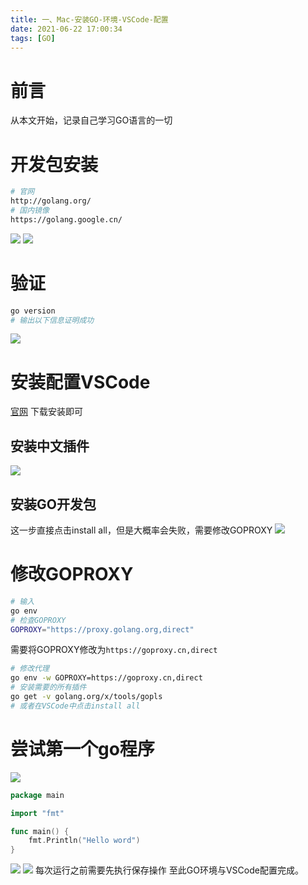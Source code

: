 ```yaml
---
title: 一、Mac-安装GO-环境-VSCode-配置
date: 2021-06-22 17:00:34
tags: [GO]
---
```

# 前言
从本文开始，记录自己学习GO语言的一切
<!--more-->
# 开发包安装
``` sh
# 官网
http://golang.org/
# 国内镜像
https://golang.google.cn/
```
![](go_down_1.png)
![](go_down_2.png)
# 验证
``` sh
go version
# 输出以下信息证明成功
```
![](go_version.png)
# 安装配置VSCode 
[官网](https://code.visualstudio.com/)
下载安装即可
## 安装中文插件
![](vscode_chinese.png)
## 安装GO开发包
这一步直接点击install all，但是大概率会失败，需要修改GOPROXY
![](VSCode_go.png)
# 修改GOPROXY
``` sh
# 输入
go env
# 检查GOPROXY
GOPROXY="https://proxy.golang.org,direct"
```
需要将GOPROXY修改为`https://goproxy.cn,direct`
``` sh
# 修改代理
go env -w GOPROXY=https://goproxy.cn,direct
# 安装需要的所有插件
go get -v golang.org/x/tools/gopls
# 或者在VSCode中点击install all
```
# 尝试第一个go程序
![](go_new_file.png)
``` go
package main

import "fmt"

func main() {
	fmt.Println("Hello word")
}
```
![](go_run_file.png)
![](go_run_file_result.png)
每次运行之前需要先执行保存操作
至此GO环境与VSCode配置完成。